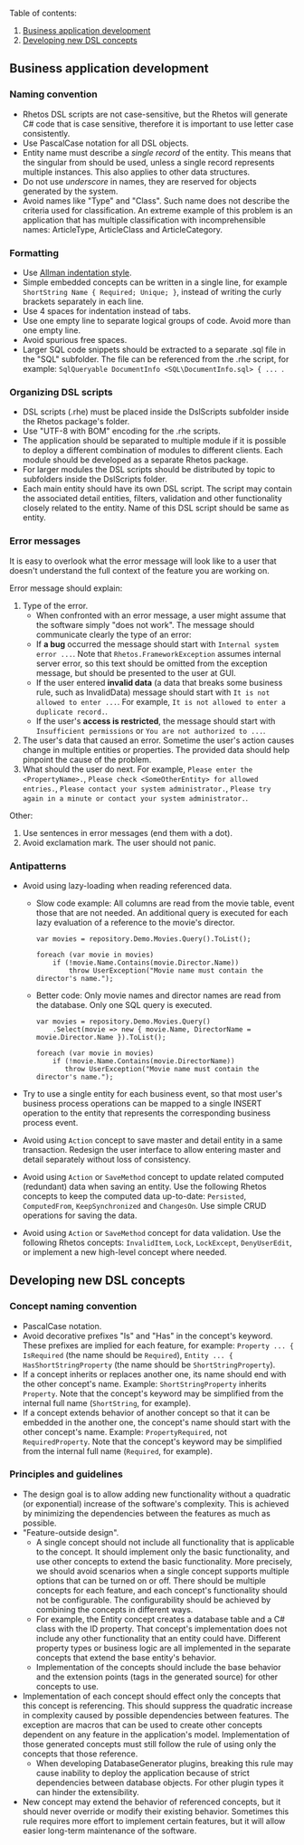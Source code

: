 Table of contents:

1. [Business application development](#business-application-development)
2. [Developing new DSL concepts](#developing-new-dsl-concepts)

## Business application development

### Naming convention

* Rhetos DSL scripts are not case-sensitive, but the Rhetos will generate C# code that is case sensitive,
  therefore it is important to use letter case consistently.
* Use PascalCase notation for all DSL objects.
* Entity name must describe a *single record* of the entity.
  This means that the singular from should be used, unless a single record represents multiple instances.
  This also applies to other data structures.
* Do not use *underscore* in names, they are reserved for objects generated by the system.
* Avoid names like "Type" and "Class".
  Such name does not describe the criteria used for classification.
  An extreme example of this problem is an application that has multiple classification with incomprehensible names: ArticleType, ArticleClass and ArticleCategory.

### Formatting

* Use [Allman indentation style](https://en.wikipedia.org/wiki/Indent_style#Allman_style).
* Simple embedded concepts can be written in a single line, for example `ShortString Name { Required; Unique; }`, instead of writing the curly brackets separately in each line.
* Use 4 spaces for indentation instead of tabs.
* Use one empty line to separate logical groups of code.
  Avoid more than one empty line.
* Avoid spurious free spaces.
* Larger SQL code snippets should be extracted to a separate .sql file in the "SQL" subfolder.
  The file can be referenced from the .rhe script, for example: `SqlQueryable DocumentInfo <SQL\DocumentInfo.sql> { ... `.

### Organizing DSL scripts

* DSL scripts (.rhe) must be placed inside the DslScripts subfolder inside the Rhetos package's folder.
* Use "UTF-8 with BOM" encoding for the .rhe scripts.
* The application should be separated to multiple module if it is possible to deploy a different combination of modules to different clients.
  Each module should be developed as a separate Rhetos package.
* For larger modules the DSL scripts should be distributed by topic to subfolders inside the DslScripts folder.
* Each main entity should have its own DSL script.
  The script may contain the associated detail entities, filters, validation and other functionality closely related to the entity.
  Name of this DSL script should be same as entity.

### Error messages

It is easy to overlook what the error message will look like to a user that doesn't understand the full context of the feature you are working on.

Error message should explain:

1. Type of the error.
    - When confronted with an error message, a user might assume that the software simply "does not work".
      The message should communicate clearly the type of an error:
    - If **a bug** occurred the message should start with `Internal system error ...`.
      Note that `Rhetos.FrameworkException` assumes internal server error, so this text should be omitted from the exception message,
      but should be presented to the user at GUI.
    - If the user entered **invalid data** (a data that breaks some business rule, such as InvalidData) message should start with `It is not allowed to enter ...`. For example, `It is not allowed to enter a duplicate record.`.
    - If the user's **access is restricted**, the message should start with `Insufficient permissions` or `You are not authorized to ...`.
2. The user's data that caused an error. Sometime the user's action causes change in multiple entities or properties.
   The provided data should help pinpoint the cause of the problem.
3. What should the user do next. For example, `Please enter the <PropertyName>.`,
   `Please check <SomeOtherEntity> for allowed entries.`, `Please contact your system administrator.`,
   `Please try again in a minute or contact your system administrator.`.

Other:

1. Use sentences in error messages (end them with a dot).
2. Avoid exclamation mark. The user should not panic.

### Antipatterns

* Avoid using lazy-loading when reading referenced data.
    - Slow code example:
      All columns are read from the movie table, event those that are not needed.
      An additional query is executed for each lazy evaluation of a reference to the movie's director.

        ```
        var movies = repository.Demo.Movies.Query().ToList();

        foreach (var movie in movies)
            if (!movie.Name.Contains(movie.Director.Name))
                throw UserException("Movie name must contain the director's name.");
        ```

    - Better code:
      Only movie names and director names are read from the database.
      Only one SQL query is executed.

        ```
        var movies = repository.Demo.Movies.Query()
            .Select(movie => new { movie.Name, DirectorName = movie.Director.Name }).ToList();

        foreach (var movie in movies)
            if (!movie.Name.Contains(movie.DirectorName))
               throw UserException("Movie name must contain the director's name.");
        ```

* Try to use a single entity for each business event, so that most user's business process operations can be mapped to a single INSERT operation to the entity that represents the corresponding business process event.
* Avoid using `Action` concept to save master and detail entity in a same transaction.
  Redesign the user interface to allow entering master and detail separately without loss of consistency.
* Avoid using `Action` or `SaveMethod` concept to update related computed (redundant) data when saving an entity.
  Use the following Rhetos concepts to keep the computed data up-to-date: `Persisted`, `ComputedFrom`, `KeepSynchronized` and `ChangesOn`.
  Use simple CRUD operations for saving the data.
* Avoid using `Action` or `SaveMethod` concept for data validation.
  Use the following Rhetos concepts: `InvalidItem`, `Lock`, `LockExcept`, `DenyUserEdit`, or implement a new high-level concept where needed.

## Developing new DSL concepts

### Concept naming convention

* PascalCase notation.
* Avoid decorative prefixes "Is" and "Has" in the concept's keyword.
  These prefixes are implied for each feature, for example:
  `Property ... { IsRequired` (the name should be `Required`),
  `Entity ... { HasShortStringProperty` (the name should be `ShortStringProperty`).
* If a concept inherits or replaces another one, its name should end with the other concept's name.
  Example: `ShortStringProperty` inherits `Property`.
  Note that the concept's keyword may be simplified from the internal full name (`ShortString`, for example).
* If a concept extends behavior of another concept so that it can be embedded in the another one,
  the concept's name should start with the other concept's name.
  Example: `PropertyRequired`, not `RequiredProperty`.
  Note that the concept's keyword may be simplified from the internal full name (`Required`, for example).

### Principles and guidelines

* The design goal is to allow adding new functionality without a quadratic (or exponential) increase of the software's complexity.
  This is achieved by minimizing the dependencies between the features as much as possible.
* "Feature-outside design".
    - A single concept should not include all functionality that is applicable to the concept.
      It should implement only the basic functionality, and use other concepts to extend the basic functionality.
      More precisely, we should avoid scenarios when a single concept supports multiple options that can be turned on or off.
      There should be multiple concepts for each feature, and each concept's functionality should not be configurable.
      The configurability should be achieved by combining the concepts in different ways.
    - For example, the Entity concept creates a database table and a C# class with the ID property.
      That concept's implementation does not include any other functionality that an entity could have.
      Different property types or business logic are all implemented in the separate concepts that extend the base entity's behavior.
    - Implementation of the concepts should include the base behavior and the extension points (tags in the generated source) for other concepts to use.
* Implementation of each concept should effect only the concepts that this concept is referencing.
  This should suppress the quadratic increase in complexity caused by possible dependencies between features.
  The exception are macros that can be used to create other concepts dependent on any feature in the application's model.
  Implementation of those generated concepts must still follow the rule of using only the concepts that those reference.
    - When developing DatabaseGenerator plugins, breaking this rule may cause inability to deploy the application because of strict dependencies between database objects.
      For other plugin types it can hinder the extensibility.
* New concept may extend the behavior of referenced concepts, but it should never override or modify their existing behavior.
  Sometimes this rule requires more effort to implement certain features, but it will allow easier long-term maintenance of the software.
